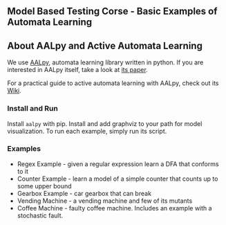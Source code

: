 ## Model Based Testing Corse - Basic Examples of Automata Learning

## About AALpy and Active Automata Learning
We use [AALpy](https://github.com/DES-Lab/AALpy), automata learning library written in python.
If you are interested in AALpy itself, take a look at [its paper](https://link.springer.com/chapter/10.1007/978-3-030-88885-5_5).

For a practical guide to active automata learning with AALpy, check out its [Wiki](https://github.com/DES-Lab/AALpy/wiki).

### Install and Run
Install `aalpy` with pip. Install and add graphviz to your path for model visualization.
To run each example, simply run its script.

### Examples
- Regex Example - given a regular expression learn a DFA that conforms to it
- Counter Example - learn a model of a simple counter that counts up to some upper bound
- Gearbox Example - car gearbox that can break
- Vending Machine - a vending machine and few of its mutants
- Coffee Machine - faulty coffee machine. Includes an example with a stochastic fault.
